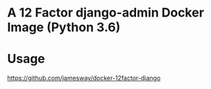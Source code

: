 # A 12 Factor django-admin Docker Image (Python 3.6)

# Usage
https://github.com/jamesway/docker-12factor-django
